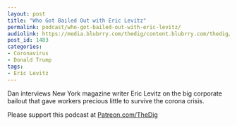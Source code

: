 ```yaml
---
layout: post
title: "Who Got Bailed Out with Eric Levitz"
permalink: podcast/who-got-bailed-out-with-eric-levitz/
audiolink: https://media.blubrry.com/thedig/content.blubrry.com/thedig/The_Dig-EP_249-Levitz.mp3
post_id: 1483
categories: 
- Coronavirus
- Donald Trump
tags: 
- Eric Levitz
---
```


Dan interviews New York magazine writer Eric Levitz on the big corporate bailout that gave workers precious little to survive the corona crisis.

Please support this podcast at 
[Patreon.com/TheDig](https://Patreon.com/TheDig)